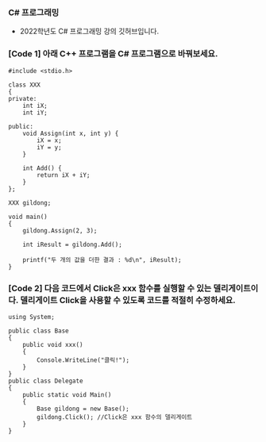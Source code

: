 ### C# 프로그래밍

* 2022학년도 C# 프로그래밍 강의 깃허브입니다.

### [Code 1] 아래 C++ 프로그램을 C# 프로그램으로 바꿔보세요.
```
#include <stdio.h>

class XXX 
{
private:
    int iX; 
    int iY; 

public:
    void Assign(int x, int y) {
        iX = x;
        iY = y;
    }

    int Add() {
        return iX + iY;
    }
};

XXX gildong;

void main() 
{
    gildong.Assign(2, 3);

    int iResult = gildong.Add();

    printf("두 개의 값을 더한 결과 : %d\n", iResult);
}
```

### [Code 2] 다음 코드에서 Click은 xxx 함수를 실행할 수 있는 델리게이트이다. 델리게이트 Click을 사용할 수 있도록 코드를 적절히 수정하세요. 
```
using System;

public class Base
{
	public void xxx()
	{
		Console.WriteLine("클릭!");
	}
}
public class Delegate
{
	public static void Main()
	{
		Base gildong = new Base();
		gildong.Click(); //Click은 xxx 함수의 델리게이트
	}
}
```



